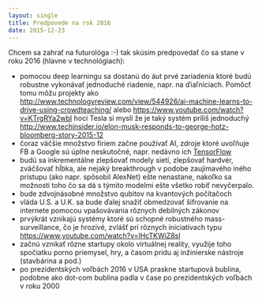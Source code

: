 ```yaml
---
layout: single
title: Predpovede na rok 2016
date: 2015-12-23
---
```

Chcem sa zahrať na futurológa :-) tak skúsim predpovedať čo sa stane v roku 2016
(hlavne v technológiach):

- pomocou deep learningu sa dostanú do áut prvé zariadenia ktoré budú robustne vykonávať jednoduché riadenie, napr. na ďiaľniciach. Pomôcť tomu môžu projekty ako <http://www.technologyreview.com/view/544926/ai-machine-learns-to-drive-using-crowdteaching/> alebo <https://www.youtube.com/watch?v=KTrgRYa2wbI> hoci Tesla si myslí že je taký systém príliš jednoduchý <http://www.techinsider.io/elon-musk-responds-to-george-hotz-bloomberg-story-2015-12>
- čoraz väčšie množstvo firiem začne používať AI, zdroje ktoré uvoľňuje FB a Google sú úplne neskutočné, napr. nedávno ich [TensorFlow](https://www.google.sk/url?sa=t&rct=j&q=&esrc=s&source=web&cd=6&cad=rja&uact=8&ved=0ahUKEwj8puG_tfLJAhULiywKHei0BOcQFgg0MAU&url=http%3A%2F%2Fwww.wired.com%2F2015%2F11%2Fgoogle-open-sources-its-artificial-intelligence-engine%2F&usg=AFQjCNE8kMa9RVbyZw1ApxW9z9Yy7-LceA&bvm=bv.110151844,d.bGg)
- budú sa inkrementálne zlepšovať modely sietí, zlepšovať hardvér, zväčšovať hĺbka, ale nejaký breakthrough v podobe zaujímavého iného prístupu (ako napr. spôsobil AlexNet) ešte nenastane, nakoľko sa možnosti toho čo sa dá s týmito modelmi ešte všetko robiť nevyčerpalo.
- bude zdvojnásobné množstvo qubitov na kvantových počítačoch
- vláda U.S. a U.K. sa bude ďalej snažiť obmedzovať šifrovanie na internete pomocou vpašovávania rôznych debilných zákonov
- prvýkrát vznikajú systémy ktoré sú schopné robustného mass-surveillance, čo je hrozivé, zvlášť pri rôznych iniciatívach typu <https://www.youtube.com/watch?v=lHcTKWiZ8sI>
- začnú vznikať rôzne startupy okolo virtuálnej reality, využije toho spočiatku porno priemysel, hry, a časom prídu aj inžinierske nástroje (stavbárina a pod.)
- po prezidentských voľbách 2016 v USA praskne startupová bublina, podobne ako dot-com bublina padla v čase po prezidentských voľbách v roku 2000
